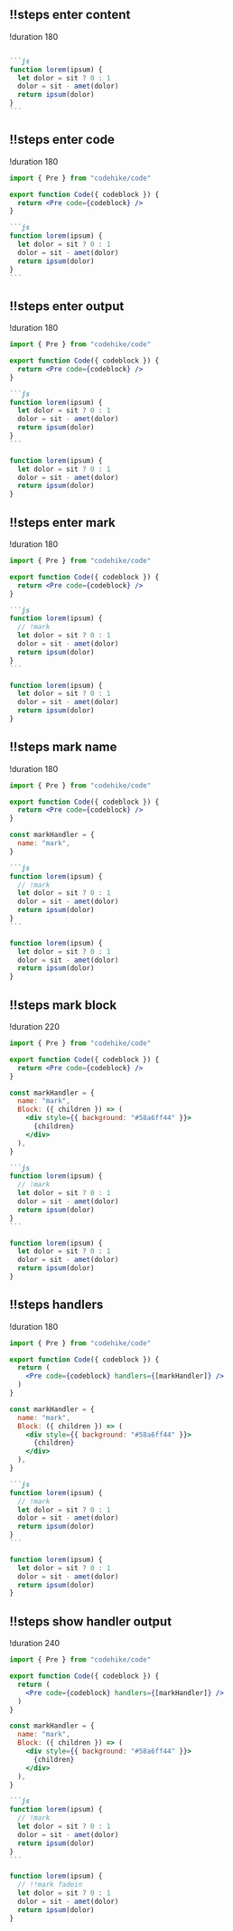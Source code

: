 ## !!steps enter content

!duration 180

```jsx !code

```

````md !content focus
```js
function lorem(ipsum) {
  let dolor = sit ? 0 : 1
  dolor = sit - amet(dolor)
  return ipsum(dolor)
}
```
````

## !!steps enter code

!duration 180

```jsx !code focus
import { Pre } from "codehike/code"

export function Code({ codeblock }) {
  return <Pre code={codeblock} />
}
```

````md !content
```js
function lorem(ipsum) {
  let dolor = sit ? 0 : 1
  dolor = sit - amet(dolor)
  return ipsum(dolor)
}
```
````

## !!steps enter output

!duration 180

```jsx !code
import { Pre } from "codehike/code"

export function Code({ codeblock }) {
  return <Pre code={codeblock} />
}
```

````md !content
```js
function lorem(ipsum) {
  let dolor = sit ? 0 : 1
  dolor = sit - amet(dolor)
  return ipsum(dolor)
}
```
````

```js !output focus
function lorem(ipsum) {
  let dolor = sit ? 0 : 1
  dolor = sit - amet(dolor)
  return ipsum(dolor)
}
```

## !!steps enter mark

!duration 180

```jsx !code
import { Pre } from "codehike/code"

export function Code({ codeblock }) {
  return <Pre code={codeblock} />
}
```

````md !content focus
```js
function lorem(ipsum) {
  // !mark
  let dolor = sit ? 0 : 1
  dolor = sit - amet(dolor)
  return ipsum(dolor)
}
```
````

```js !output
function lorem(ipsum) {
  let dolor = sit ? 0 : 1
  dolor = sit - amet(dolor)
  return ipsum(dolor)
}
```

## !!steps mark name

!duration 180

```jsx !code focus
import { Pre } from "codehike/code"

export function Code({ codeblock }) {
  return <Pre code={codeblock} />
}

const markHandler = {
  name: "mark",
}
```

````md !content
```js
function lorem(ipsum) {
  // !mark
  let dolor = sit ? 0 : 1
  dolor = sit - amet(dolor)
  return ipsum(dolor)
}
```
````

```js !output
function lorem(ipsum) {
  let dolor = sit ? 0 : 1
  dolor = sit - amet(dolor)
  return ipsum(dolor)
}
```

## !!steps mark block

!duration 220

```jsx !code focus
import { Pre } from "codehike/code"

export function Code({ codeblock }) {
  return <Pre code={codeblock} />
}

const markHandler = {
  name: "mark",
  Block: ({ children }) => (
    <div style={{ background: "#58a6ff44" }}>
      {children}
    </div>
  ),
}
```

````md !content
```js
function lorem(ipsum) {
  // !mark
  let dolor = sit ? 0 : 1
  dolor = sit - amet(dolor)
  return ipsum(dolor)
}
```
````

```js !output
function lorem(ipsum) {
  let dolor = sit ? 0 : 1
  dolor = sit - amet(dolor)
  return ipsum(dolor)
}
```

## !!steps handlers

!duration 180

```jsx !code focus
import { Pre } from "codehike/code"

export function Code({ codeblock }) {
  return (
    <Pre code={codeblock} handlers={[markHandler]} />
  )
}

const markHandler = {
  name: "mark",
  Block: ({ children }) => (
    <div style={{ background: "#58a6ff44" }}>
      {children}
    </div>
  ),
}
```

````md !content
```js
function lorem(ipsum) {
  // !mark
  let dolor = sit ? 0 : 1
  dolor = sit - amet(dolor)
  return ipsum(dolor)
}
```
````

```js !output
function lorem(ipsum) {
  let dolor = sit ? 0 : 1
  dolor = sit - amet(dolor)
  return ipsum(dolor)
}
```

## !!steps show handler output

!duration 240

```jsx !code
import { Pre } from "codehike/code"

export function Code({ codeblock }) {
  return (
    <Pre code={codeblock} handlers={[markHandler]} />
  )
}

const markHandler = {
  name: "mark",
  Block: ({ children }) => (
    <div style={{ background: "#58a6ff44" }}>
      {children}
    </div>
  ),
}
```

````md !content
```js
function lorem(ipsum) {
  // !mark
  let dolor = sit ? 0 : 1
  dolor = sit - amet(dolor)
  return ipsum(dolor)
}
```
````

```js !output focus
function lorem(ipsum) {
  // !!mark fadein
  let dolor = sit ? 0 : 1
  dolor = sit - amet(dolor)
  return ipsum(dolor)
}
```
